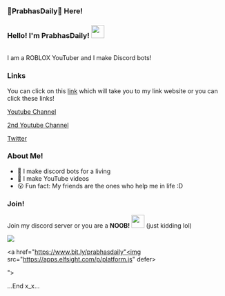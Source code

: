 ### 🥓PrabhasDaily🥓 Here!
### Hello! I'm PrabhasDaily! <img src="https://raw.githubusercontent.com/MartinHeinz/MartinHeinz/master/wave.gif" width="30px">

<br> I am a ROBLOX YouTuber and I make Discord bots! <br/>

### Links
You can click on this [link](https://links.prabhasdaily.repl.co/) which will take you to my link website or you can click these links!

[Youtube Channel](https://www.bit.ly/prabhasdaily)

[2nd Youtube Channel](https://www.bit.ly/randomdaily)

[Twitter](https://www.twitter.com/PrabhasDaily)

### About Me!
- 🤖 I make discord bots for a living 
- 🎥 I make YouTube videos
- 😮 Fun fact: My friends are the ones who help me in life :D

### Join!
Join my discord server or you are a **NOOB!** <img src="https://images-wixmp-ed30a86b8c4ca887773594c2.wixmp.com/f/64608392-822f-48af-802f-ebb87d9a3370/dbs3xf3-83ae8a05-1d76-47e1-8594-59543e0bb52c.png?token=eyJ0eXAiOiJKV1QiLCJhbGciOiJIUzI1NiJ9.eyJzdWIiOiJ1cm46YXBwOjdlMGQxODg5ODIyNjQzNzNhNWYwZDQxNWVhMGQyNmUwIiwiaXNzIjoidXJuOmFwcDo3ZTBkMTg4OTgyMjY0MzczYTVmMGQ0MTVlYTBkMjZlMCIsIm9iaiI6W1t7InBhdGgiOiJcL2ZcLzY0NjA4MzkyLTgyMmYtNDhhZi04MDJmLWViYjg3ZDlhMzM3MFwvZGJzM3hmMy04M2FlOGEwNS0xZDc2LTQ3ZTEtODU5NC01OTU0M2UwYmI1MmMucG5nIn1dXSwiYXVkIjpbInVybjpzZXJ2aWNlOmZpbGUuZG93bmxvYWQiXX0.-485PIUb3DiDpMAj2SsX-QDNzkgi0pIwk7FyrPe_uxQ" width="30px"> (just kidding lol)

<a href="https://discord.gg/8U5WdT2Y8A"><img src="https://invidget.switchblade.xyz/8U5WdT2Y8A"/></a>

<a href="https://www.bit.ly/prabhasdaily"<img src="https://apps.elfsight.com/p/platform.js" defer><div class="elfsight-app-b243539a-ce08-4a2c-af2b-0f55eaf5118e"></div>
">

...End x_x...
